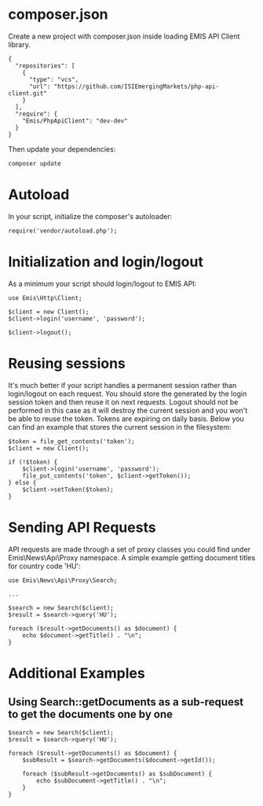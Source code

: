 # composer.json

Create a new project with composer.json inside loading EMIS API Client library.

```
{
  "repositories": [
    {
      "type": "vcs",
      "url": "https://github.com/ISIEmergingMarkets/php-api-client.git"
    }
  ],
  "require": {
    "Emis/PhpApiClient": "dev-dev"
  }
}
```

Then update your dependencies:

```
composer update
```

# Autoload 

In your script, initialize the composer's autoloader:

```
require('vendor/autoload.php');
```

# Initialization and login/logout

As a minimum your script should login/logout to EMIS API:

```
use Emis\Http\Client;

$client = new Client();
$client->login('username', 'password');

$client->logout();
```

# Reusing sessions

It's much better if your script handles a permanent session rather than login/logout on each request. You should store
the generated by the login session token and then reuse it on next requests. Logout should not be performed in this case
as it will destroy the current session and you won't be able to reuse the token. Tokens are expiring on daily basis. 
Below you can find an example that stores the current session in the filesystem:

```
$token = file_get_contents('token');
$client = new Client();

if (!$token) {
    $client->login('username', 'password');
    file_put_contents('token', $client->getToken());
} else {
    $client->setToken($token);
}
```

# Sending API Requests

API requests are made through a set of proxy classes you could find under Emis\News\Api\Proxy namespace. 
A simple example getting document titles for country code 'HU':

```
use Emis\News\Api\Proxy\Search;

...

$search = new Search($client);
$result = $search->query('HU');

foreach ($result->getDocuments() as $document) {
    echo $document->getTitle() . "\n";
}
```

# Additional Examples

## Using Search::getDocuments as a sub-request to get the documents one by one

```
$search = new Search($client);
$result = $search->query('HU');

foreach ($result->getDocuments() as $document) {
    $subResult = $search->getDocuments($document->getId());

    foreach ($subResult->getDocuments() as $subDocument) {
        echo $subDocument->getTitle() . "\n";
    }
}
```

## 